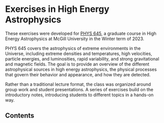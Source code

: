 # Exercises in High Energy Astrophysics

These exercises were developed for [PHYS 645](https://www.physics.mcgill.ca/~cumming/teaching/645/), a graduate course in High Energy Astrophysics at McGill University in the Winter term of 2023.

PHYS 645 covers the astrophysics of extreme environments in the Universe, including extreme densities and temperatures, high velocities, particle energies, and luminosities, rapid variability, and strong gravitational and magnetic fields. The goal is to provide an overview of the different astrophysical sources in high energy astrophysics, the physical processes that govern their behavior and appearance, and how they are detected.

Rather than a traditional lecture format, the class was organized around group work and student presentations. A series of exercises build on the introductory notes, introducing students to different topics in a hands-on way.

## Contents

```{tableofcontents}
```
